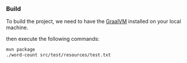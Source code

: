 

### Build

To build the project, we need to have the [GraalVM](https://www.graalvm.org/latest/docs/getting-started/macos/) installed on your local machine.

then execute the following commands:

```bash
mvn package
./word-count src/test/resources/test.txt
```
